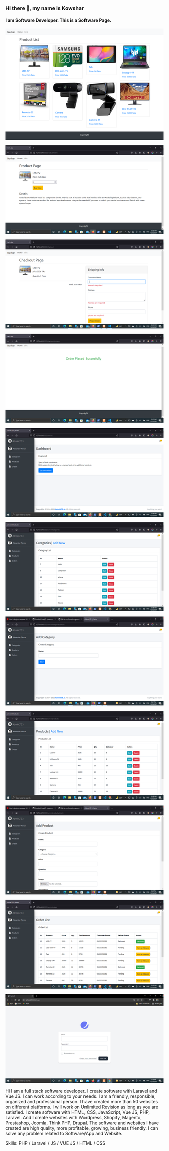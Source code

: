 ### Hi there 👋, my name is Kowshar
#### I am Software Developer. This is a Software Page.
![I am Software Developer. This is a Software.](https://raw.githubusercontent.com/KowsharAhmed/E-commerce-Software/main/Screenshot%202021-10-26%20at%2008-01-43%20Vue%20Js%20App.png)

![I am GitHub Readme Generator's creator](https://github.com/KowsharAhmed/E-commerce-Software/blob/main/2021-12-22%20(12).png?raw=true)

![I am GitHub Readme Generator's creator](https://github.com/KowsharAhmed/E-commerce-Software/blob/main/2021-12-22%20(13).png?raw=true)

![I am GitHub Readme Generator's creator](https://github.com/KowsharAhmed/E-commerce-Software/blob/main/2021-12-22%20(14).png?raw=true)

![I am GitHub Readme Generator's creator](https://github.com/KowsharAhmed/E-commerce-Software/blob/main/2021-12-22%20(18).png?raw=true)

![I am GitHub Readme Generator's creator](https://github.com/KowsharAhmed/E-commerce-Software/blob/main/2021-12-22%20(19).png?raw=true)

![I am GitHub Readme Generator's creator](https://github.com/KowsharAhmed/E-commerce-Software/blob/main/2021-12-25%20(1).png?raw=true)

![I am GitHub Readme Generator's creator](https://github.com/KowsharAhmed/E-commerce-Software/blob/main/2021-12-22%20(21).png?raw=true)

![I am GitHub Readme Generator's creator](https://github.com/KowsharAhmed/E-commerce-Software/blob/main/2021-12-25%20(2).png?raw=true)

![I am GitHub Readme Generator's creator](https://github.com/KowsharAhmed/E-commerce-Software/blob/main/2021-12-22%20(24).png?raw=true)

![I am GitHub Readme Generator's creator](https://github.com/KowsharAhmed/E-commerce-Software/blob/main/2021-12-25%20(3).png?raw=true)

Hi
I am a full stack software developer. I create software with Laravel and Vue JS. 
I can work according to your needs. I am a friendly, responsible, organized and professional person. 
I have created more than 50 websites on different platforms. I will work on Unlimited Revision as long as you are satisfied.
I create software with HTML, CSS, JavaScript, Vue JS, PHP, Laravel. And I create websites with Wordpress, Shopify, Magento, Prestashop, Joomla, Think PHP, Drupal.
The software and websites I have created are high quality, more profitable, growing, business friendly.
I can solve any problem related to Software/App and Website.


Skills: PHP / Laravel / JS / VUE JS / HTML / CSS






